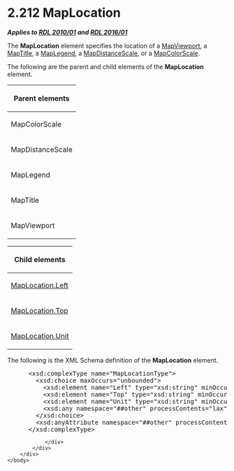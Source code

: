 <html dir="LTR" xmlns:mshelp="http://msdn.microsoft.com/mshelp" xmlns:ddue="http://ddue.schemas.microsoft.com/authoring/2003/5" xmlns:xlink="http://www.w3.org/1999/xlink" xmlns:tool="http://www.microsoft.com/tooltip">
    <head>
        <meta http-equiv="Content-Type" content="text/html; CHARSET=utf-8"></meta>
        <meta name="save" content="history"></meta>
        <title>2.212 MapLocation</title>
        <xml>
            <mshelp:toctitle title="2.212 MapLocation"></mshelp:toctitle>
            <mshelp:rltitle title="[MS-RDL]: MapLocation"></mshelp:rltitle>
            <mshelp:keyword index="A" term="5888ec40-7918-47d0-9b80-4d5897124957"></mshelp:keyword>
            <mshelp:attr name="DCSext.ContentType" value="open specification"></mshelp:attr>
            <mshelp:attr name="AssetID" value="5888ec40-7918-47d0-9b80-4d5897124957"></mshelp:attr>
            <mshelp:attr name="TopicType" value="kbRef"></mshelp:attr>
            <mshelp:attr name="DCSext.Title" value="[MS-RDL]: MapLocation" />
        </xml>
    </head>
    <body>
        <div id="header">
            <h1 class="heading">2.212 MapLocation</h1>
        </div>
        <div id="mainSection">
            <div id="mainBody">
                <div id="allHistory" class="saveHistory"></div>
                <div id="sectionSection0" class="section" name="collapseableSection">
                    

<p><b><i>Applies to </i></b><a href="3428e690-a348-4ec7-8a6a-8efb42d2cdee.md"><b><i>RDL 2010/01</i></b></a><b><i>
and </i></b><a href="52ce3983-2bfc-4e72-9359-42aaf5fe4509.md"><b><i>RDL 2016/01</i></b></a></p>

<p>The <b>MapLocation</b> element specifies the location of a <a href="55679f1a-a5b6-4b08-b284-ff6e27deedb4.md">MapViewport</a>, a <a href="9b8a7ec3-44b5-46d8-bdca-cb99308fa1f9.md">MapTitle</a>, a <a href="71c7ce11-4e8a-433b-975a-731e089ea04f.md">MapLegend</a>, a <a href="04ab14be-9206-4c63-bc93-d68bb48ed02c.md">MapDistanceScale</a>, or a <a href="fc14b477-a2d2-4048-843d-6a19beeb30bf.md">MapColorScale</a>.</p>

<p>The following are the parent and child elements of the <b>MapLocation</b>
element.</p>

<table>
 <thead>
  <tr>
   <th>
   <p>Parent elements</p>
   </th>
  </tr>
 </thead>
 <tr>
  <td>
  <p>MapColorScale</p>
  </td>
 </tr>
 <tr>
  <td>
  <p>MapDistanceScale</p>
  </td>
 </tr>
 <tr>
  <td>
  <p>MapLegend</p>
  </td>
 </tr>
 <tr>
  <td>
  <p>MapTitle</p>
  </td>
 </tr>
 <tr>
  <td>
  <p>MapViewport</p>
  </td>
 </tr>
</table>

<p> </p>

<table>
 <thead>
  <tr>
   <th>
   <p>Child elements</p>
   </th>
  </tr>
 </thead>
 <tr>
  <td>
  <p><a href="9bc6db86-4b9c-47cb-bfcd-df397851e5cf.md">MapLocation.Left</a></p>
  </td>
 </tr>
 <tr>
  <td>
  <p><a href="33b10622-9f8f-4337-a208-dab46bfd6859.md">MapLocation.Top</a></p>
  </td>
 </tr>
 <tr>
  <td>
  <p><a href="1bd056ac-60fd-4854-9132-9a6c3c011729.md">MapLocation.Unit</a></p>
  </td>
 </tr>
</table>

<p>The following is the XML Schema definition of the <b>MapLocation</b>
element.</p>

<dl>
<dd>
<div><pre> &lt;xsd:complexType name=&quot;MapLocationType&quot;&gt;
   &lt;xsd:choice maxOccurs=&quot;unbounded&quot;&gt;
     &lt;xsd:element name=&quot;Left&quot; type=&quot;xsd:string&quot; minOccurs=&quot;0&quot; /&gt;
     &lt;xsd:element name=&quot;Top&quot; type=&quot;xsd:string&quot; minOccurs=&quot;0&quot; /&gt;
     &lt;xsd:element name=&quot;Unit&quot; type=&quot;xsd:string&quot; minOccurs=&quot;0&quot; /&gt;
     &lt;xsd:any namespace=&quot;##other&quot; processContents=&quot;lax&quot; /&gt;
   &lt;/xsd:choice&gt;
   &lt;xsd:anyAttribute namespace=&quot;##other&quot; processContents=&quot;lax&quot; /&gt;
 &lt;/xsd:complexType&gt;
</pre></div>
</dd></dl>


                </div>
            </div>
        </div>
    </body>
</html>